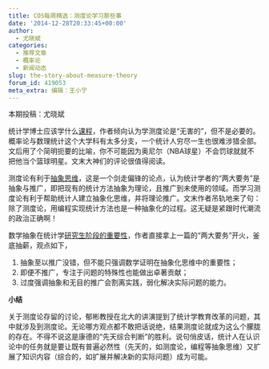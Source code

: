 ```yaml
---
title: COS每周精选：测度论学习那些事
date: '2014-12-28T20:33:45+00:00'
author:
  - 尤晓斌
categories:
  - 推荐文章
  - 概率论
  - 新闻动态
slug: the-story-about-measure-theory
forum_id: 419053
meta_extra: 编辑：王小宁
---
```


本期投稿：尤晓斌

统计学博士应该学什么[课程](http://andrewgelman.com/2008/01/14/what_to_learn_i/)，作者倾向认为学测度论是“无害的”，但不是必要的。概率论与数理统计这个大学科有太多分支，一个统计人穷尽一生也很难涉猎全部。文后用了个简明扼要的比喻，你不可能因为奥尼尔（NBA球星）不会罚球就就不把他当个篮球明星。文末大神们的评论很值得阅读。

测度论有利于[抽象思维](http://simplystatistics.org/2012/08/06/in-which-brian-debates-abstraction-with-t-bone/)，这是一个剑走偏锋的论点，认为统计学者的“两大要务”是抽象与推广，即把现有的统计方法抽象为理论，且推广到未使用的领域。而学习测度论有利于帮助统计人建立抽象化思维，并将理论推广。文末作者吊轨地来了句：除了测度论，用编程实现统计方法也是一种抽象化的过程。这无疑是紧跟时代潮流的政治正确啊！

数学抽象在统计学[研究生阶段的重要性](http://simplystatistics.org/2012/08/08/on-the-relative-importance-of-mathematical-abstraction/)，作者直接拿上一篇的“两大要务”开火，釜底抽薪，观点如下，

  1. 抽象至以推广没错，但不能只强调数学证明在抽象化思维中的重要性；
  1. 即便不推广，专注于问题的特殊性也能做出卓著贡献；
  1. 过度强调抽象和无目的推广会割离实践，弱化解决实际问题的能力。

**小结**

关于测度论存留的讨论，郁彬教授在北大的讲演提到了统计学教育改革的问题，其中就涉及到测度论。无论哪方观点都不敢把话说绝，结果测度论就成为这么个朦胧的存在。不得不说这是康德的“先天综合判断”的胜利。说句俏皮话，统计人在认识论中的任务就是要让既有普遍必然性（先天的，如测度论，编程等抽象思维）又扩展了知识内容（综合的，如扩展并解决新的实际问题）成为可能。
